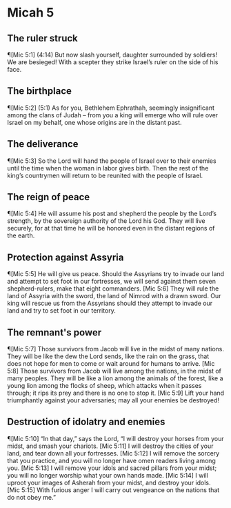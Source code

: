 # Micah 5

## The ruler struck
¶[Mic 5:1] (4:14) But now slash yourself, daughter surrounded by soldiers! We are besieged! With a scepter they strike Israel’s ruler on the side of his face.

## The birthplace
¶[Mic 5:2] (5:1) As for you, Bethlehem Ephrathah, seemingly insignificant among the clans of Judah – from you a king will emerge who will rule over Israel on my behalf, one whose origins are in the distant past.

## The deliverance
¶[Mic 5:3] So the Lord will hand the people of Israel over to their enemies until the time when the woman in labor gives birth. Then the rest of the king’s countrymen will return to be reunited with the people of Israel.

## The reign of peace
¶[Mic 5:4] He will assume his post and shepherd the people by the Lord’s strength, by the sovereign authority of the Lord his God. They will live securely, for at that time he will be honored even in the distant regions of the earth.

## Protection against Assyria
¶[Mic 5:5] He will give us peace. Should the Assyrians try to invade our land and attempt to set foot in our fortresses, we will send against them seven shepherd-rulers, make that eight commanders.
[Mic 5:6] They will rule the land of Assyria with the sword, the land of Nimrod with a drawn sword. Our king will rescue us from the Assyrians should they attempt to invade our land and try to set foot in our territory.

## The remnant's power
¶[Mic 5:7] Those survivors from Jacob will live in the midst of many nations. They will be like the dew the Lord sends, like the rain on the grass, that does not hope for men to come or wait around for humans to arrive.
[Mic 5:8] Those survivors from Jacob will live among the nations, in the midst of many peoples. They will be like a lion among the animals of the forest, like a young lion among the flocks of sheep, which attacks when it passes through; it rips its prey and there is no one to stop it.
[Mic 5:9] Lift your hand triumphantly against your adversaries; may all your enemies be destroyed!

## Destruction of idolatry and enemies
¶[Mic 5:10] “In that day,” says the Lord, “I will destroy your horses from your midst, and smash your chariots.
[Mic 5:11] I will destroy the cities of your land, and tear down all your fortresses.
[Mic 5:12] I will remove the sorcery that you practice, and you will no longer have omen readers living among you.
[Mic 5:13] I will remove your idols and sacred pillars from your midst; you will no longer worship what your own hands made.
[Mic 5:14] I will uproot your images of Asherah from your midst, and destroy your idols.
[Mic 5:15] With furious anger I will carry out vengeance on the nations that do not obey me.”
